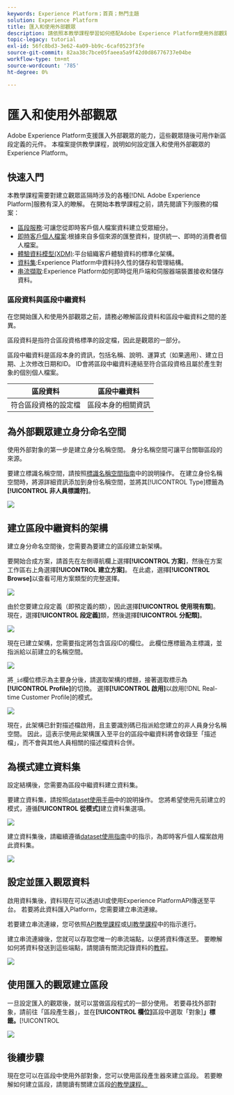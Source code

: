 ```yaml
---
keywords: Experience Platform；首頁；熱門主題
solution: Experience Platform
title: 匯入和使用外部觀眾
description: 請依照本教學課程學習如何搭配Adobe Experience Platform使用外部觀眾。
topic-legacy: tutorial
exl-id: 56fc8bd3-3e62-4a09-bb9c-6caf0523f3fe
source-git-commit: 82aa38c7bce05faeea5a9f42d0d86776737e04be
workflow-type: tm+mt
source-wordcount: '785'
ht-degree: 0%

---
```


# 匯入和使用外部觀眾

Adobe Experience Platform支援匯入外部觀眾的能力，這些觀眾隨後可用作新區段定義的元件。 本檔案提供教學課程，說明如何設定匯入和使用外部觀眾的Experience Platform。

## 快速入門

本教學課程需要對建立觀眾區隔時涉及的各種[!DNL Adobe Experience Platform]服務有深入的瞭解。 在開始本教學課程之前，請先閱讀下列服務的檔案：

- [區段服務](../home.md):可讓您從即時客戶個人檔案資料建立受眾細分。
- [即時客戶個人檔案](../../profile/home.md):根據來自多個來源的匯整資料，提供統一、即時的消費者個人檔案。
- [體驗資料模型(XDM)](../../xdm/home.md):平台組織客戶體驗資料的標準化架構。
- [資料集](../../catalog/datasets/overview.md):Experience Platform中資料持久性的儲存和管理結構。
- [串流擷取](../../ingestion/streaming-ingestion/overview.md):Experience Platform如何即時從用戶端和伺服器端裝置接收和儲存資料。

### 區段資料與區段中繼資料

在您開始匯入和使用外部觀眾之前，請務必瞭解區段資料和區段中繼資料之間的差異。

區段資料是指符合區段資格標準的設定檔，因此是觀眾的一部分。

區段中繼資料是區段本身的資訊，包括名稱、說明、運算式（如果適用）、建立日期、上次修改日期和ID。 ID會將區段中繼資料連結至符合區段資格且屬於產生對象的個別個人檔案。

| 區段資料 | 區段中繼資料 |
| ------------ | ---------------- |
| 符合區段資格的設定檔 | 區段本身的相關資訊 |

## 為外部觀眾建立身分命名空間

使用外部對象的第一步是建立身分名稱空間。 身分名稱空間可讓平台關聯區段的來源。

要建立標識名稱空間，請按照[標識名稱空間指南](../../identity-service/namespaces.md#manage-namespaces)中的說明操作。 在建立身份名稱空間時，將源詳細資訊添加到身份名稱空間，並將其[!UICONTROL Type]標籤為&#x200B;**[!UICONTROL 非人員標識符]**。

![](../images/tutorials/external-audiences/identity-namespace-info.png)

## 建立區段中繼資料的架構

建立身分命名空間後，您需要為要建立的區段建立新架構。

要開始合成方案，請首先在左側導航欄上選擇&#x200B;**[!UICONTROL 方案]**，然後在方案工作區右上角選擇&#x200B;**[!UICONTROL 建立方案]**。 在此處，選擇&#x200B;**[!UICONTROL Browse]**&#x200B;以查看可用方案類型的完整選擇。

![](../images/tutorials/external-audiences/create-schema-browse.png)

由於您要建立段定義（即預定義的類），因此選擇&#x200B;**[!UICONTROL 使用現有類]**。 現在，選擇&#x200B;**[!UICONTROL 段定義]**&#x200B;類，然後選擇&#x200B;**[!UICONTROL 分配類]**。

![](../images/tutorials/external-audiences/assign-class.png)

現在已建立架構，您需要指定將包含區段ID的欄位。 此欄位應標籤為主標識，並指派給以前建立的名稱空間。

![](../images/tutorials/external-audiences/mark-primary-identifier.png)

將`_id`欄位標示為主要身分後，請選取架構的標題，接著選取標示為&#x200B;**[!UICONTROL Profile]**&#x200B;的切換。 選擇&#x200B;**[!UICONTROL 啟用]**&#x200B;以啟用[!DNL Real-time Customer Profile]的模式。

![](../images/tutorials/external-audiences/schema-profile.png)

現在，此架構已針對描述檔啟用，且主要識別碼已指派給您建立的非人員身分名稱空間。 因此，這表示使用此架構匯入至平台的區段中繼資料將會收錄至「描述檔」，而不會與其他人員相關的描述檔資料合併。

## 為模式建立資料集

設定結構後，您需要為區段中繼資料建立資料集。

要建立資料集，請按照[dataset使用手冊](../../catalog/datasets/user-guide.md#create)中的說明操作。 您將希望使用先前建立的模式，遵循&#x200B;**[!UICONTROL 從模式]**&#x200B;建立資料集選項。

![](../images/tutorials/external-audiences/select-schema.png)

建立資料集後，請繼續遵循[dataset使用指南](../../catalog/datasets/user-guide.md#enable-profile)中的指示，為即時客戶個人檔案啟用此資料集。

![](../images/tutorials/external-audiences/dataset-profile.png)

## 設定並匯入觀眾資料

啟用資料集後，資料現在可以透過UI或使用Experience PlatformAPI傳送至平台。 若要將此資料匯入Platform，您需要建立串流連線。

若要建立串流連線，您可依照[API教學課程](../../sources/tutorials/api/create/streaming/http.md)或[UI教學課程](../../sources/tutorials/ui/create/streaming/http.md)中的指示進行。

建立串流連線後，您就可以存取您唯一的串流端點，以便將資料傳送至。 要瞭解如何將資料發送到這些端點，請閱讀有關流記錄資料的[教程](../../ingestion/tutorials/streaming-record-data.md#ingest-data)。

![](../images/tutorials/external-audiences/get-streaming-endpoint.png)

## 使用匯入的觀眾建立區段

一旦設定匯入的觀眾後，就可以當做區段程式的一部分使用。 若要尋找外部對象，請前往「區段產生器」，並在&#x200B;**[!UICONTROL 欄位]**&#x200B;區段中選取「對象&#x200B;]**」標籤。**[!UICONTROL 

![](../images/tutorials/external-audiences/external-audiences.png)

## 後續步驟

現在您可以在區段中使用外部對象，您可以使用區段產生器來建立區段。 若要瞭解如何建立區段，請閱讀有關建立區段[的教學課程。](./create-a-segment.md)
